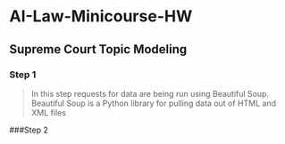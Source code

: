 # AI-Law-Minicourse-HW
## Supreme Court Topic Modeling 
### Step 1
> In this step requests for data are being run using Beautiful Soup. Beautiful Soup is a Python library for pulling data out of HTML and XML files 
>
###Step 2
